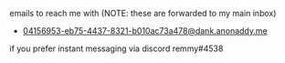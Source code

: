 emails to reach me with (NOTE: these are forwarded to my main inbox)
 - 04156953-eb75-4437-8321-b010ac73a478@dank.anonaddy.me

if you prefer instant messaging via discord
remmy#4538
